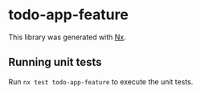 # todo-app-feature

This library was generated with [Nx](https://nx.dev).

## Running unit tests

Run `nx test todo-app-feature` to execute the unit tests.
